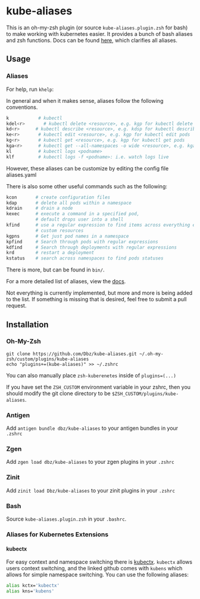 # kube-aliases

This is an oh-my-zsh plugin (or source `kube-aliases.plugin.zsh` for bash) to
make working with kubernetes easier. It provides a bunch of bash aliases and
zsh functions. Docs can be found
[here](https://github.com/Dbz/kube-aliases/blob/master/docs/usage), which
clarifies all aliases.

## Usage

### Aliases

For help, run `khelp`:

In general and when it makes sense, aliases follow the following conventions.

```bash
k           # kubectl
kdel<r>       # kubectl delete <resource>, e.g. kgp for kubectl delete pods
kd<r>      # kubectl describe <resource>, e.g. kdsp for kubectl describe pod
ke<r>       # kubectl edit <resource>, e.g. kgp for kubectl edit pods
kg<r>       # kubectl get <resource>, e.g. kgp for kubectl get pods
kga<r>      # kubectl get --all-namespaces -o wide <resource>, e.g. kgap for kubectl --all-namespaces -o wide get pods
kl          # kubectl logs <podname>
klf         # kubectl logs -f <podname>: i.e. watch logs live
```

However, these aliases can be customize by editing the config file aliases.yaml

There is also some other useful commands such as the following:

```bash
kcon       # create configuration files
kdap       # delete all pods within a namespace
kdrain     # drain a node
kexec      # execute a command in a specified pod,
           # default drops user into a shell
kfind      # use a regular expression to find items across everything except
           # custom resources
kgpns      # Get just pod names in a namespace
kpfind     # Search through pods with regular expressions
kdfind     # Search through deployments with regular expressions
krd        # restart a deployment
kstatus    # search across namespaces to find pods statuses
```
There is more, but can be found in `bin/`.

For a more detailed list of aliases, view the [docs](https://github.com/Dbz/kube-aliases/blob/master/docs/usage).

Not everything is currently implemented, but more and more is being added to
the list. If something is missing that is desired, feel free to submit a pull
request.


## Installation

### Oh-My-Zsh

```
git clone https://github.com/Dbz/kube-aliases.git ~/.oh-my-zsh/custom/plugins/kube-aliases
echo "plugins+=(kube-aliases)" >> ~/.zshrc
```

You can also manually place `zsh-kuberenetes` inside of `plugins=(...)`

If you have set the `ZSH_CUSTOM` environment variable in your zshrc, then you should modify the git clone directory to be `$ZSH_CUSTOM/plugins/kube-aliases`.

### Antigen

Add `antigen bundle dbz/kube-aliases` to your antigen bundles in your `.zshrc`

### Zgen

Add `zgen load dbz/kube-aliases` to your zgen plugins in your `.zshrc`

### Zinit

Add `zinit load Dbz/kube-aliases` to your zinit plugins in your `.zshrc`

### Bash

Source `kube-aliases.plugin.zsh` in your `.bashrc`.

### Aliases for Kubernetes Extensions

#### kubectx
For easy context and namespace switching there is
[kubectx](https://github.com/ahmetb/kubectx). `kubectx` allows users context
switching, and the linked github comes with `kubens` which allows for simple
namespace switching. You can use the following aliases:

```bash
alias kctx='kubectx'
alias kns='kubens'
```
